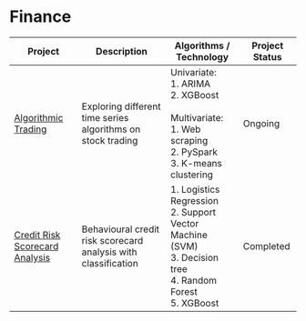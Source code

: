 # Finance

| Project | Description | Algorithms / Technology | Project Status |
| --- | --- | --- | --- |
| [Algorithmic Trading ](https://github.com/yovalishere/Finance/tree/main/AIgorithm%20Trading) | Exploring different time series algorithms on stock trading | Univariate:<br> 1. ARIMA<br> 2. XGBoost<br><br> Multivariate:<br> 1. Web scraping<br> 2. PySpark<br> 3. K-means clustering | Ongoing |
| [Credit Risk Scorecard Analysis](https://github.com/yovalishere/Finance/tree/main/Credit%20Risk%20Scorecard%20Analysis) | Behavioural credit risk scorecard analysis with classification | 1. Logistics Regression <br> 2. Support Vector Machine (SVM) <br> 3. Decision tree <br> 4. Random Forest <br> 5. XGBoost | Completed